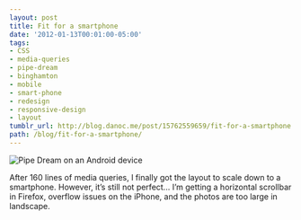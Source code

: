 ```yaml
---
layout: post
title: Fit for a smartphone
date: '2012-01-13T00:01:00-05:00'
tags:
- CSS
- media-queries
- pipe-dream
- binghamton
- mobile
- smart-phone
- redesign
- responsive-design
- layout
tumblr_url: http://blog.danoc.me/post/15762559659/fit-for-a-smartphone
path: /blog/fit-for-a-smartphone/
---
```


![Pipe Dream on an Android device](/img/posts/pd-android.png)

After 160 lines of media queries, I finally got the layout to scale down to a smartphone. However, it’s still not perfect... I’m getting a horizontal scrollbar in Firefox, overflow issues on the iPhone, and the photos are too large in landscape.
